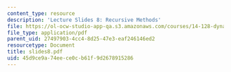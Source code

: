 ```yaml
---
content_type: resource
description: 'Lecture Slides 8: Recursive Methods'
file: https://ol-ocw-studio-app-qa.s3.amazonaws.com/courses/14-128-dynamic-optimization-economic-applications-recursive-methods-spring-2003/45d9ce9a74eece0cb61f9d2678915286_slides8.pdf
file_type: application/pdf
parent_uid: 27497903-4cc4-8d25-47e3-eaf246146ed2
resourcetype: Document
title: slides8.pdf
uid: 45d9ce9a-74ee-ce0c-b61f-9d2678915286
---
```

